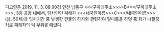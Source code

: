 피고인은 2019. 11. 3. 08:00경 인천 남동구 <<<구아래주소>>>>B<<</구아래주소>>>, 3층 공장 내에서, 임차인인 피해자 <<<내국인이름>>>C<<</내국인이름>>>(남, 50세)과 임차기간 중 발생한 건물의 하자와 관련하여 말다툼을 하던 중 화가 나팔꿈치로 피해자의 턱 부위를 때렸다.